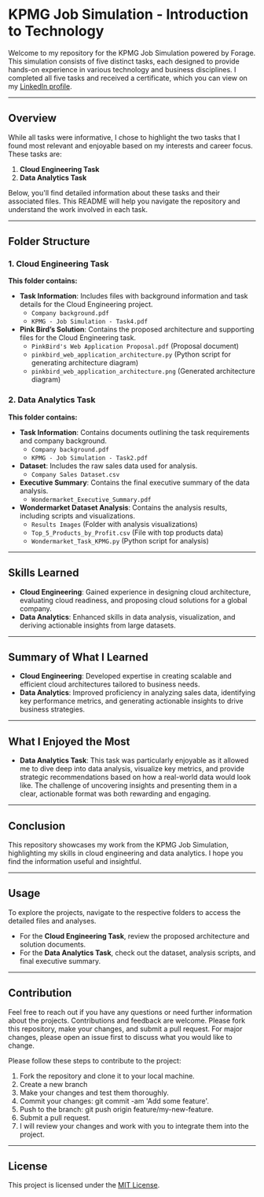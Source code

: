 # KPMG Job Simulation - Introduction to Technology

Welcome to my repository for the KPMG Job Simulation powered by Forage. This simulation consists of five distinct tasks, each designed to provide hands-on experience in various technology and business disciplines. I completed all five tasks and received a certificate, which you can view on my [LinkedIn profile](https://www.linkedin.com/in/farah-ibrar-a013b51a9/).

---

## Overview

While all tasks were informative, I chose to highlight the two tasks that I found most relevant and enjoyable based on my interests and career focus. These tasks are:

1. **Cloud Engineering Task**
2. **Data Analytics Task**

Below, you'll find detailed information about these tasks and their associated files. This README will help you navigate the repository and understand the work involved in each task.

---

## Folder Structure

### 1. Cloud Engineering Task

**This folder contains:**

- **Task Information**: Includes files with background information and task details for the Cloud Engineering project.
  - `Company background.pdf`
  - `KPMG - Job Simulation - Task4.pdf`
- **Pink Bird’s Solution**: Contains the proposed architecture and supporting files for the Cloud Engineering task.
  - `PinkBird's Web Application Proposal.pdf` (Proposal document)
  - `pinkbird_web_application_architecture.py` (Python script for generating architecture diagram)
  - `pinkbird_web_application_architecture.png` (Generated architecture diagram)

### 2. Data Analytics Task

**This folder contains:**

- **Task Information**: Contains documents outlining the task requirements and company background.
  - `Company background.pdf`
  - `KPMG - Job Simulation - Task2.pdf`
- **Dataset**: Includes the raw sales data used for analysis.
  - `Company Sales Dataset.csv`
- **Executive Summary**: Contains the final executive summary of the data analysis.
  - `Wondermarket_Executive_Summary.pdf`
- **Wondermarket Dataset Analysis**: Contains the analysis results, including scripts and visualizations.
  - `Results Images` (Folder with analysis visualizations)
  - `Top_5_Products_by_Profit.csv` (File with top products data)
  - `Wondermarket_Task_KPMG.py` (Python script for analysis)

---

## Skills Learned

- **Cloud Engineering**: Gained experience in designing cloud architecture, evaluating cloud readiness, and proposing cloud solutions for a global company.
- **Data Analytics**: Enhanced skills in data analysis, visualization, and deriving actionable insights from large datasets.

---

## Summary of What I Learned

- **Cloud Engineering**: Developed expertise in creating scalable and efficient cloud architectures tailored to business needs.
- **Data Analytics**: Improved proficiency in analyzing sales data, identifying key performance metrics, and generating actionable insights to drive business strategies.

---

## What I Enjoyed the Most

- **Data Analytics Task**: This task was particularly enjoyable as it allowed me to dive deep into data analysis, visualize key metrics, and provide strategic recommendations based on how a real-world data would look like. The challenge of uncovering insights and presenting them in a clear, actionable format was both rewarding and engaging.

---

## Conclusion

This repository showcases my work from the KPMG Job Simulation, highlighting my skills in cloud engineering and data analytics. I hope you find the information useful and insightful.

---

## Usage

To explore the projects, navigate to the respective folders to access the detailed files and analyses. 

- For the **Cloud Engineering Task**, review the proposed architecture and solution documents.
- For the **Data Analytics Task**, check out the dataset, analysis scripts, and final executive summary.

---

## Contribution

Feel free to reach out if you have any questions or need further information about the projects. Contributions and feedback are welcome. Please fork this repository, make your changes, and submit a pull request. For major changes, please open an issue first to discuss what you would like to change.

Please follow these steps to contribute to the project:

1. Fork the repository and clone it to your local machine.
2. Create a new branch
3. Make your changes and test them thoroughly.
4. Commit your changes: git commit -am 'Add some feature'.
5. Push to the branch: git push origin feature/my-new-feature.
6. Submit a pull request.
7. I will review your changes and work with you to integrate them into the project.

---

## License

This project is licensed under the [MIT License](LICENSE).
